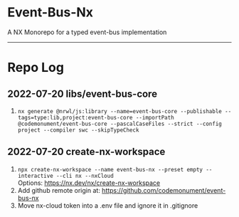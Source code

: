 # Event-Bus-Nx

A NX Monorepo for a typed event-bus implementation

---

# Repo Log

## 2022-07-20 libs/event-bus-core

1. `nx generate @nrwl/js:library --name=event-bus-core --publishable --tags=type:lib,project:event-bus-core --importPath @codemonument/event-bus-core --pascalCaseFiles --strict --config project --compiler swc --skipTypeCheck`

## 2022-07-20 create-nx-workspace

1. `npx create-nx-workspace --name event-bus-nx --preset empty --interactive --cli nx --nxCloud`  
   Options: https://nx.dev/nx/create-nx-workspace
2. Add github remote origin at: https://github.com/codemonument/event-bus-nx
3. Move nx-cloud token into a .env file and ignore it in .gitignore
